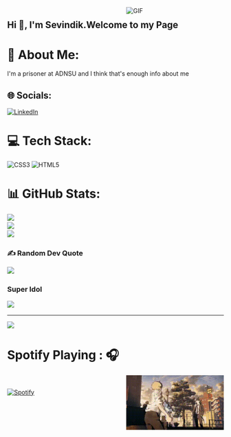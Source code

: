 
<img align="right"  alt="GIF" height="45%" width="45%" src="https://github.com/sans-wd/gif/blob/main/doc_2022-10-17_17-38-06.gif" />

## Hi 👋, I'm Sevindik.Welcome to my Page 


# 💫 About Me:
I'm a prisoner at ADNSU and I think that's enough info about me


## 🌐 Socials:
[![LinkedIn](https://img.shields.io/badge/LinkedIn-%230077B5.svg?logo=linkedin&logoColor=white)](https://linkedin.com/in/https://www.linkedin.com/in/sevikos-safarov-899b5b157/) 

# 💻 Tech Stack:
![CSS3](https://img.shields.io/badge/css3-%231572B6.svg?style=for-the-badge&logo=css3&logoColor=white) ![HTML5](https://img.shields.io/badge/html5-%23E34F26.svg?style=for-the-badge&logo=html5&logoColor=white)
# 📊 GitHub Stats:
![](https://github-readme-stats.vercel.app/api?username=sans-wd&theme=tokyonight&hide_border=false&include_all_commits=false&count_private=false)<br/>
![](https://github-readme-streak-stats.herokuapp.com/?user=sans-wd&theme=tokyonight&hide_border=false)<br/>
![](https://github-readme-stats.vercel.app/api/top-langs/?username=sans-wd&theme=tokyonight&hide_border=false&include_all_commits=false&count_private=false&layout=compact)

### ✍️ Random Dev Quote
![](https://quotes-github-readme.vercel.app/api?type=horizontal&theme=radical)

### Super Idol
![](https://github.com/sans-wd/gif/blob/main/img8.gif)


---
[![](https://visitcount.itsvg.in/api?id=sans-wd&icon=2&color=11)](https://visitcount.itsvg.in)

<h1> Spotify Playing : 🎧 </h1>
<img align="right"  alt="GIF" height="45%" width="45%" src="https://github.com/sans-wd/gif/blob/main/animation.gif.gif" />

<br>

[![Spotify](https://novatorem234-sans-wd.vercel.app/api/spotify)](https://open.spotify.com/user/313d2lyf2cabe7htqqg4ubnsrb54)






